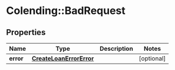 # Colending::BadRequest

## Properties
Name | Type | Description | Notes
------------ | ------------- | ------------- | -------------
**error** | [**CreateLoanErrorError**](CreateLoanErrorError.md) |  | [optional] 

